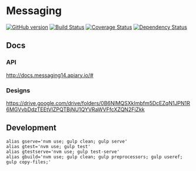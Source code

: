 # Messaging
[![GitHub version](https://badge.fury.io/gh/appirio-tech%2Fng-work-layout.svg)](http://badge.fury.io/gh/appirio-tech%2Fng-work-layout)
[![Build Status](https://travis-ci.org/appirio-tech/ng-work-layout.svg?branch=master)](https://travis-ci.org/appirio-tech/ng-work-layout)
[![Coverage Status](https://coveralls.io/repos/appirio-tech/messaging/badge.svg?branch=master&t=qP5jFO)](https://coveralls.io/r/appirio-tech/messaging?branch=master)
[![Dependency Status](https://www.versioneye.com/user/projects/55d7a0bd8d9c4b0021000001/badge.svg?style=flat)](https://www.versioneye.com/user/projects/55d7a0bd8d9c4b0021000001)

## Docs
### API
http://docs.messaging14.apiary.io/#

### Designs
https://drive.google.com/drive/folders/0B6NlMQSXkImbfm5DcEZqN1JPN1R6MGVvbDdzTEEtVlZPQTBjNU1QYVRaWVFfcXZQN2FjZkk

## Development
```
alias gserve='nvm use; gulp clean; gulp serve'
alias gtest='nvm use; gulp test'
alias gtestserve='nvm use; gulp test-serve'
alias gbuild='nvm use; gulp clean; gulp preprocessors; gulp useref; gulp copy-files;'
``` 
